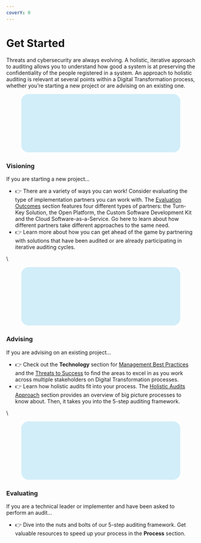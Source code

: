 ```yaml
---
coverY: 0
---
```


# Get Started

Threats and cybersecurity are always evolving. A holistic, iterative approach to auditing allows you to understand how good a system is at preserving the confidentiality of the people registered in a system. An approach to holistic auditing is relevant at several points within a Digital Transformation process, whether you’re starting a new project or are advising on an existing one.



<div align="left">

<figure><img src=".gitbook/assets/visioning.png" alt=""><figcaption></figcaption></figure>

</div>

### Visioning

If you are starting a new project...

* 👉 There are a variety of ways you can work! Consider evaluating the type of implementation partners you can work with. The [Evaluation Outcomes](partners/partner-audits/) section features four different types of partners: the Turn-Key Solution, the Open Platform, the Custom Software Development Kit and the Cloud Software-as-a-Service. Go here to learn about how different partners take different approaches to the same need.&#x20;
* 👉 Learn more about how you can get ahead of the game by partnering with solutions that have been audited or are already participating in iterative auditing cycles.

\


<div align="left">

<figure><img src=".gitbook/assets/visioning.png" alt=""><figcaption></figcaption></figure>

</div>

### Advising

If you are advising on an existing project...

* 👉 Check out the **Technology** section for [Management Best Practices](technology/beauty-and-flaws-of-architecture.md) and the [Threats to Success](people/threats-to-success.md) to find the areas to excel in as you work across multiple stakeholders on Digital Transformation processes.&#x20;
* 👉 Learn how holistic audits fit into your process. The [Holistic Audits Approach](process/holistic-audits-for-ict4d.md) section provides an overview of big picture processes to know about. Then, it takes you into the 5-step auditing framework.&#x20;

\


<div align="left">

<figure><img src=".gitbook/assets/visioning.png" alt=""><figcaption></figcaption></figure>

</div>

### Evaluating

If you are a technical leader or implementer and have been asked to perform an audit...

* 👉 Dive into the nuts and bolts of our 5-step auditing framework. Get valuable resources to speed up your process in the **Process** section.

